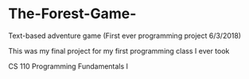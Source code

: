 # The-Forest-Game-
Text-based adventure game (First ever programming project 6/3/2018) 

This was my final project for my first programming class I ever took

CS 110 Programming Fundamentals I
